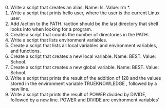 0. Write a script that creates an alias. Name: ls. Value: rm *.
1. Write a script that prints hello user, where the user is the current Linux user.
2. Add /action to the PATH. /action should be the last directory that shell looks into when looking for a program.
3. Create a script that counts the number of directories in the PATH.
4. Write a script that lists environment variables.
5. Create a script that lists all local  variables and environment variables, and functions.
6. Create a script that creates a new local variable. Name: BEST. Value: School.
7. Create a script that creates a new global variable. Name: BEST. Value: School.
8. Write a script that prints the result of the addition of 128 and the values stored in the environment variable TRUEKNOWLEDGE , followed by a new line.
9. Write a script that prints the result of POWER divided by DIVIDE, followed by a new line. POWER and DIVIDE are environment variables'
